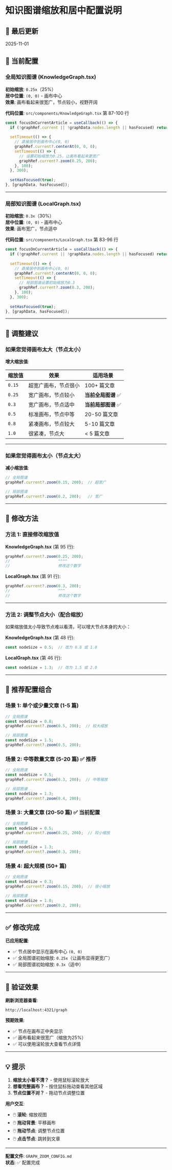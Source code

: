 # 知识图谱缩放和居中配置说明

## 📅 最后更新
2025-11-01

## 🎯 当前配置

### 全局知识图谱 (KnowledgeGraph.tsx)

**初始缩放**: `0.25x`（25%）  
**居中位置**: `(0, 0)` - 画布中心  
**效果**: 画布看起来很宽广，节点较小，视野开阔

**代码位置**: `src/components/KnowledgeGraph.tsx` 第 87-100 行

```typescript
const focusOnCurrentArticle = useCallback(() => {
  if (!graphRef.current || !graphData.nodes.length || hasFocused) return;
  
  setTimeout(() => {
    // 直接居中到画布中心(0, 0)
    graphRef.current?.centerAt(0, 0, 0);
    setTimeout(() => {
      // 设置初始缩放为0.25，让画布看起来更宽广
      graphRef.current?.zoom(0.25, 200);
    }, 100);
  }, 300);
  
  setHasFocused(true);
}, [graphData, hasFocused]);
```

---

### 局部知识图谱 (LocalGraph.tsx)

**初始缩放**: `0.3x`（30%）  
**居中位置**: `(0, 0)` - 画布中心  
**效果**: 画布宽广，节点适中

**代码位置**: `src/components/LocalGraph.tsx` 第 83-96 行

```typescript
const focusOnCurrentArticle = useCallback(() => {
  if (!graphRef.current || !graphData.nodes.length || hasFocused) return;
  
  setTimeout(() => {
    // 直接居中到画布中心(0, 0)
    graphRef.current?.centerAt(0, 0, 0);
    setTimeout(() => {
      // 局部图谱设置初始缩放为0.3
      graphRef.current?.zoom(0.3, 200);
    }, 100);
  }, 300);
  
  setHasFocused(true);
}, [graphData, hasFocused]);
```

---

## 🎨 调整建议

### 如果您觉得画布太大（节点太小）

**增大缩放值**:

| 缩放值 | 效果 | 适用场景 |
|--------|------|---------|
| `0.15` | 超宽广画布，节点很小 | 100+ 篇文章 |
| `0.25` | 宽广画布，节点较小 | **当前全局图谱** ✅ |
| `0.3` | 宽广画布，节点适中 | **当前局部图谱** ✅ |
| `0.5` | 标准画布，节点中等 | 20-50 篇文章 |
| `0.8` | 紧凑画布，节点较大 | 5-10 篇文章 |
| `1.0` | 很紧凑，节点大 | < 5 篇文章 |

---

### 如果您觉得画布太小（节点太大）

**减小缩放值**:

```typescript
// 全局图谱
graphRef.current?.zoom(0.15, 200);  // 超宽广

// 局部图谱  
graphRef.current?.zoom(0.2, 200);   // 宽广
```

---

## 📝 修改方法

### 方法 1: 直接修改缩放值

**KnowledgeGraph.tsx** (第 95 行):
```typescript
graphRef.current?.zoom(0.25, 200);
//                     ^^^^
//                     修改这个数字
```

**LocalGraph.tsx** (第 91 行):
```typescript
graphRef.current?.zoom(0.3, 200);
//                     ^^^
//                     修改这个数字
```

---

### 方法 2: 调整节点大小（配合缩放）

如果缩放值太小导致节点难以看清，可以增大节点本身的大小：

**KnowledgeGraph.tsx** (第 48 行):
```typescript
const nodeSize = 0.5;  // 改为 0.8 或 1.0
```

**LocalGraph.tsx** (第 46 行):
```typescript
const nodeSize = 1.3;  // 改为 1.5 或 2.0
```

---

## 🎯 推荐配置组合

### 场景 1: 单个或少量文章 (1-5 篇)
```typescript
// 全局图谱
const nodeSize = 0.8;
graphRef.current?.zoom(0.5, 200);  // 较大缩放

// 局部图谱
const nodeSize = 1.5;
graphRef.current?.zoom(0.5, 200);
```

### 场景 2: 中等数量文章 (5-20 篇) ✅ **推荐**
```typescript
// 全局图谱
const nodeSize = 0.5;
graphRef.current?.zoom(0.3, 200);  // 中等缩放

// 局部图谱
const nodeSize = 1.3;
graphRef.current?.zoom(0.4, 200);
```

### 场景 3: 大量文章 (20-50 篇) ✅ **当前配置**
```typescript
// 全局图谱
const nodeSize = 0.5;
graphRef.current?.zoom(0.25, 200);  // 较小缩放

// 局部图谱
const nodeSize = 1.3;
graphRef.current?.zoom(0.3, 200);
```

### 场景 4: 超大规模 (50+ 篇)
```typescript
// 全局图谱
const nodeSize = 0.3;
graphRef.current?.zoom(0.15, 200);  // 很小缩放

// 局部图谱
const nodeSize = 1.0;
graphRef.current?.zoom(0.2, 200);
```

---

## ✅ 修改完成

**已应用配置**:
- ✅ 节点居中显示在画布中心 `(0, 0)`
- ✅ 全局图谱初始缩放: `0.25x`（让画布显得更宽广）
- ✅ 局部图谱初始缩放: `0.3x`（适中）

---

## 🚀 验证效果

**刷新浏览器查看**:
```
http://localhost:4321/graph
```

**预期效果**:
- ✅ 节点在画布正中央显示
- ✅ 画布看起来很宽广（缩放为25%）
- ✅ 可以使用滚轮放大查看节点详情

---

## 💡 提示

1. **缩放太小看不清？** - 使用鼠标滚轮放大
2. **想看完整画布？** - 按住鼠标拖动查看其他区域
3. **节点位置不对？** - 拖动节点调整位置

**用户交互**:
- 🖱️ **滚轮**: 缩放视图
- 🖱️ **拖动背景**: 平移画布
- 🖱️ **拖动节点**: 调整节点位置
- 🖱️ **点击节点**: 跳转到文章

---

**配置文件**: `GRAPH_ZOOM_CONFIG.md`  
**状态**: ✅ 配置完成

